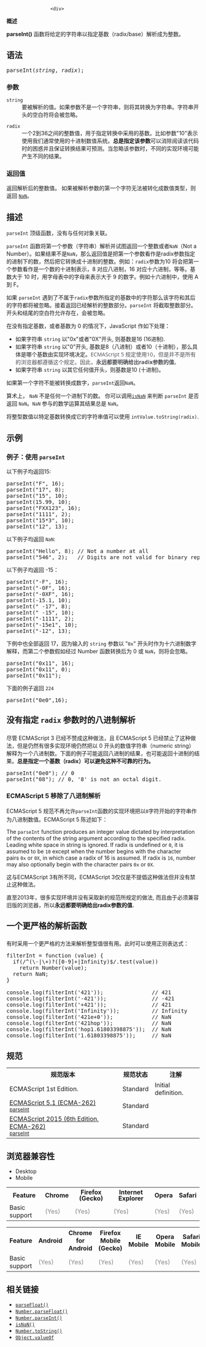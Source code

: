 
                
                  
                    <div>
<div>
<div><section class="Quick_links" id="Quick_Links"><!-- --></section></div>
</div>
</div>

<p><strong>&#x6982;&#x8FF0;</strong></p>

<p><strong>parseInt()</strong> &#x51FD;&#x6570;&#x5C06;&#x7ED9;&#x5B9A;&#x7684;&#x5B57;&#x7B26;&#x4E32;&#x4EE5;&#x6307;&#x5B9A;&#x57FA;&#x6570;&#xFF08;radix/base&#xFF09;&#x89E3;&#x6790;&#x6210;&#x4E3A;&#x6574;&#x6570;&#x3002;</p>

<h2 id="&#x8BED;&#x6CD5;">&#x8BED;&#x6CD5;</h2>

<pre class="syntaxbox">parseInt(<em>string</em>, <em>radix</em>);</pre>

<h3 id="&#x53C2;&#x6570;">&#x53C2;&#x6570;</h3>

<dl>
 <dt><code>string</code></dt>
 <dd>&#x8981;&#x88AB;&#x89E3;&#x6790;&#x7684;&#x503C;&#x3002;&#x5982;&#x679C;&#x53C2;&#x6570;&#x4E0D;&#x662F;&#x4E00;&#x4E2A;&#x5B57;&#x7B26;&#x4E32;&#xFF0C;&#x5219;&#x5C06;&#x5176;&#x8F6C;&#x6362;&#x4E3A;&#x5B57;&#x7B26;&#x4E32;&#x3002;&#x5B57;&#x7B26;&#x4E32;&#x5F00;&#x5934;&#x7684;&#x7A7A;&#x767D;&#x7B26;&#x5C06;&#x4F1A;&#x88AB;&#x5FFD;&#x7565;&#x3002;</dd>
</dl>

<dl>
 <dt><code>radix</code></dt>
 <dd>&#x4E00;&#x4E2A;2&#x5230;36&#x4E4B;&#x95F4;&#x7684;&#x6574;&#x6570;&#x503C;&#xFF0C;&#x7528;&#x4E8E;&#x6307;&#x5B9A;&#x8F6C;&#x6362;&#x4E2D;&#x91C7;&#x7528;&#x7684;&#x57FA;&#x6570;&#x3002;&#x6BD4;&#x5982;&#x53C2;&#x6570;&quot;10&quot;&#x8868;&#x793A;&#x4F7F;&#x7528;&#x6211;&#x4EEC;&#x901A;&#x5E38;&#x4F7F;&#x7528;&#x7684;&#x5341;&#x8FDB;&#x5236;&#x6570;&#x503C;&#x7CFB;&#x7EDF;&#x3002;<strong>&#x603B;&#x662F;&#x6307;&#x5B9A;&#x8BE5;&#x53C2;&#x6570;</strong>&#x53EF;&#x4EE5;&#x6D88;&#x9664;&#x9605;&#x8BFB;&#x8BE5;&#x4EE3;&#x7801;&#x65F6;&#x7684;&#x56F0;&#x60D1;&#x5E76;&#x4E14;&#x4FDD;&#x8BC1;&#x8F6C;&#x6362;&#x7ED3;&#x679C;&#x53EF;&#x9884;&#x6D4B;&#x3002;&#x5F53;&#x5FFD;&#x7565;&#x8BE5;&#x53C2;&#x6570;&#x65F6;&#xFF0C;&#x4E0D;&#x540C;&#x7684;&#x5B9E;&#x73B0;&#x73AF;&#x5883;&#x53EF;&#x80FD;&#x4EA7;&#x751F;&#x4E0D;&#x540C;&#x7684;&#x7ED3;&#x679C;&#x3002;</dd>
</dl>

<h3 id="&#x8FD4;&#x56DE;&#x503C;">&#x8FD4;&#x56DE;&#x503C;</h3>

<p>&#x8FD4;&#x56DE;&#x89E3;&#x6790;&#x540E;&#x7684;&#x6574;&#x6570;&#x503C;&#x3002; &#x5982;&#x679C;&#x88AB;&#x89E3;&#x6790;&#x53C2;&#x6570;&#x7684;&#x7B2C;&#x4E00;&#x4E2A;&#x5B57;&#x7B26;&#x65E0;&#x6CD5;&#x88AB;&#x8F6C;&#x5316;&#x6210;&#x6570;&#x503C;&#x7C7B;&#x578B;&#xFF0C;&#x5219;&#x8FD4;&#x56DE; <a title="&#x5168;&#x5C40;&#x5C5E;&#x6027; NaN &#x8868;&#x793A; Not-A-Number &#x7684;&#x503C;&#x3002;" href="/zh-CN/docs/Web/JavaScript/Reference/Global_Objects/NaN"><code>NaN</code></a>&#x3002;</p>

<h2 id="&#x63CF;&#x8FF0;">&#x63CF;&#x8FF0;</h2>

<p><code>parseInt</code> &#x9876;&#x7EA7;&#x51FD;&#x6570;&#xFF0C;&#x6CA1;&#x6709;&#x4E0E;&#x4EFB;&#x4F55;&#x5BF9;&#x8C61;&#x5173;&#x8054;&#x3002;</p>

<p><code>parseInt</code> &#x51FD;&#x6570;&#x5C06;&#x7B2C;&#x4E00;&#x4E2A;&#x53C2;&#x6570;&#xFF08;&#x5B57;&#x7B26;&#x4E32;&#xFF09;&#x89E3;&#x6790;&#x5E76;&#x8BD5;&#x56FE;&#x8FD4;&#x56DE;&#x4E00;&#x4E2A;&#x6574;&#x6570;&#x6216;&#x8005;<code>NaN</code>&#xFF08;Not a Number&#xFF09;&#x3002;&#x5982;&#x679C;&#x7ED3;&#x679C;&#x4E0D;&#x662F;<code>NaN</code>&#xFF0C;&#x90A3;&#x4E48;&#x8FD4;&#x56DE;&#x503C;&#x662F;&#x628A;&#x7B2C;&#x4E00;&#x4E2A;&#x53C2;&#x6570;&#x770B;&#x4F5C;&#x662F;radix&#x53C2;&#x6570;&#x6307;&#x5B9A;&#x7684;&#x8FDB;&#x5236;&#x4E0B;&#x7684;&#x6570;&#xFF0C;&#x7136;&#x540E;&#x628A;&#x5B83;&#x8F6C;&#x6362;&#x6210;&#x5341;&#x8FDB;&#x5236;&#x7684;&#x6574;&#x6570;&#x3002;&#x4F8B;&#x5982;&#xFF1A;<code>radix</code>&#x53C2;&#x6570;&#x4E3A;10 &#x5C06;&#x4F1A;&#x628A;&#x7B2C;&#x4E00;&#x4E2A;&#x53C2;&#x6570;&#x770B;&#x4F5C;&#x662F;&#x4E00;&#x4E2A;&#x6570;&#x7684;&#x5341;&#x8FDB;&#x5236;&#x8868;&#x793A;&#xFF0C;8 &#x5BF9;&#x5E94;&#x516B;&#x8FDB;&#x5236;&#xFF0C;16 &#x5BF9;&#x5E94;&#x5341;&#x516D;&#x8FDB;&#x5236;&#xFF0C;&#x7B49;&#x7B49;&#x3002;&#x57FA;&#x6570;&#x5927;&#x4E8E; 10 &#x65F6;&#xFF0C;&#x7528;&#x5B57;&#x6BCD;&#x8868;&#x4E2D;&#x7684;&#x5B57;&#x6BCD;&#x6765;&#x8868;&#x793A;&#x5927;&#x4E8E; 9 &#x7684;&#x6570;&#x5B57;&#x3002;&#x4F8B;&#x5982;&#x5341;&#x516D;&#x8FDB;&#x5236;&#x4E2D;&#xFF0C;&#x4F7F;&#x7528; A &#x5230; F&#x3002;</p>

<p>&#x5982;&#x679C; <code>parseInt</code> &#x9047;&#x5230;&#x4E86;&#x4E0D;&#x5C5E;&#x4E8E;<code>radix</code>&#x53C2;&#x6570;&#x6240;&#x6307;&#x5B9A;&#x7684;&#x57FA;&#x6570;&#x4E2D;&#x7684;&#x5B57;&#x7B26;&#x90A3;&#x4E48;&#x8BE5;&#x5B57;&#x7B26;&#x548C;&#x5176;&#x540E;&#x7684;&#x5B57;&#x7B26;&#x90FD;&#x5C06;&#x88AB;&#x5FFD;&#x7565;&#x3002;&#x63A5;&#x7740;&#x8FD4;&#x56DE;&#x5DF2;&#x7ECF;&#x89E3;&#x6790;&#x7684;&#x6574;&#x6570;&#x90E8;&#x5206;&#x3002;<code>parseInt</code>&#xA0;&#x5C06;&#x622A;&#x53D6;&#x6574;&#x6570;&#x90E8;&#x5206;&#x3002;&#x5F00;&#x5934;&#x548C;&#x7ED3;&#x5C3E;&#x7684;&#x7A7A;&#x767D;&#x7B26;&#x5141;&#x8BB8;&#x5B58;&#x5728;&#xFF0C;&#x4F1A;&#x88AB;&#x5FFD;&#x7565;&#x3002;</p>

<p>&#x5728;&#x6CA1;&#x6709;&#x6307;&#x5B9A;&#x57FA;&#x6570;&#xFF0C;&#x6216;&#x8005;&#x57FA;&#x6570;&#x4E3A; 0 &#x7684;&#x60C5;&#x51B5;&#x4E0B;&#xFF0C;JavaScript &#x4F5C;&#x5982;&#x4E0B;&#x5904;&#x7406;&#xFF1A;</p>

<ul>
 <li>&#x5982;&#x679C;&#x5B57;&#x7B26;&#x4E32; <code>string</code> &#x4EE5;&quot;0x&quot;&#x6216;&#x8005;&quot;0X&quot;&#x5F00;&#x5934;, &#x5219;&#x57FA;&#x6570;&#x662F;16 (16&#x8FDB;&#x5236;).</li>
 <li>&#x5982;&#x679C;&#x5B57;&#x7B26;&#x4E32; <code>string</code> &#x4EE5;&quot;0&quot;&#x5F00;&#x5934;, &#x57FA;&#x6570;&#x662F;8&#xFF08;&#x516B;&#x8FDB;&#x5236;&#xFF09;&#x6216;&#x8005;10&#xFF08;&#x5341;&#x8FDB;&#x5236;&#xFF09;&#xFF0C;&#x90A3;&#x4E48;&#x5177;&#x4F53;&#x662F;&#x54EA;&#x4E2A;&#x57FA;&#x6570;&#x7531;&#x5B9E;&#x73B0;&#x73AF;&#x5883;&#x51B3;&#x5B9A;&#x3002;<span style="background-color: #ffffff; color: #4d4e53; font-family: open sans,arial,sans-serif; font-size: 14px; line-height: 19.0909080505371px;">ECMAScript 5 &#x89C4;&#x5B9A;&#x4F7F;&#x7528;10&#xFF0C;&#x4F46;&#x662F;&#x5E76;&#x4E0D;&#x662F;&#x6240;&#x6709;&#x7684;&#x6D4F;&#x89C8;&#x5668;&#x90FD;&#x9075;&#x5FAA;&#x8FD9;&#x4E2A;&#x89C4;&#x5B9A;&#x3002;&#x56E0;&#x6B64;&#xFF0C;<strong>&#x6C38;&#x8FDC;&#x90FD;&#x8981;&#x660E;&#x786E;&#x7ED9;&#x51FA;radix&#x53C2;&#x6570;&#x7684;&#x503C;</strong>&#x3002;</span></li>
 <li>&#x5982;&#x679C;&#x5B57;&#x7B26;&#x4E32; <code>string</code> &#x4EE5;&#x5176;&#x5B83;&#x4EFB;&#x4F55;&#x503C;&#x5F00;&#x5934;&#xFF0C;&#x5219;&#x57FA;&#x6570;&#x662F;10 (&#x5341;&#x8FDB;&#x5236;)&#x3002;</li>
</ul>

<p>&#x5982;&#x679C;&#x7B2C;&#x4E00;&#x4E2A;&#x5B57;&#x7B26;&#x4E0D;&#x80FD;&#x88AB;&#x8F6C;&#x6362;&#x6210;&#x6570;&#x5B57;&#xFF0C;<code>parseInt</code>&#x8FD4;&#x56DE;<code>NaN</code>&#x3002;</p>

<p>&#x7B97;&#x672F;&#x4E0A;&#xFF0C;&#xA0;<code>NaN</code> &#x4E0D;&#x662F;&#x4EFB;&#x4F55;&#x4E00;&#x4E2A;&#x8FDB;&#x5236;&#x4E0B;&#x7684;&#x6570;&#x3002; &#x4F60;&#x53EF;&#x4EE5;&#x8C03;&#x7528;<a title="isNaN() &#x51FD;&#x6570;&#x7528;&#x6765;&#x5224;&#x65AD;&#x4E00;&#x4E2A;&#x503C;&#x662F;&#x5426;&#x4E3A; NaN&#x3002;&#x6CE8;&#xFF1A;isNaN&#x51FD;&#x6570;&#x5305;&#x542B;&#x4E00;&#x4E9B;&#x975E;&#x5E38;&#x6709;&#x610F;&#x601D;&#x7684;&#x5F3A;&#x5236;&#x8F6C;&#x6362;&#x89C4;&#x5219;&#xFF1B;&#x4F60;&#x4E5F;&#x53EF;&#x4EE5;&#x901A;&#x8FC7;&#xA0;ECMAScript 6 &#x4E2D;&#x5B9A;&#x4E49;&#x7684;&#xA0;Number.isNaN() &#x6216;&#x8005;&#xA0;typeof &#x6765;&#x5224;&#x65AD;&#x4E00;&#x4E2A;&#x503C;&#x662F;&#x5426;&#x4E3A;&#x975E;&#x6570;&#x503C;&#x3002;" href="/zh-CN/docs/Web/JavaScript/Reference/Global_Objects/isNaN"><code>isNaN</code></a>&#xA0;&#x6765;&#x5224;&#x65AD; <code>parseInt</code> &#x662F;&#x5426;&#x8FD4;&#x56DE; <code>NaN</code>&#x3002;<code>NaN</code> &#x53C2;&#x4E0E;&#x7684;&#x6570;&#x5B66;&#x8FD0;&#x7B97;&#x5176;&#x7ED3;&#x679C;&#x603B;&#x662F; <code>NaN</code>&#x3002;</p>

<p>&#x5C06;&#x6574;&#x578B;&#x6570;&#x503C;&#x4EE5;&#x7279;&#x5B9A;&#x57FA;&#x6570;&#x8F6C;&#x6362;&#x6210;&#x5B83;&#x7684;&#x5B57;&#x7B26;&#x4E32;&#x503C;&#x53EF;&#x4EE5;&#x4F7F;&#x7528; <code>intValue.toString(radix)</code>.</p>

<h2 id="&#x793A;&#x4F8B;">&#x793A;&#x4F8B;</h2>

<h3 id="&#x4F8B;&#x5B50;&#xFF1A;&#x4F7F;&#x7528;_parseInt">&#x4F8B;&#x5B50;&#xFF1A;&#x4F7F;&#x7528;&#xA0;<code>parseInt</code></h3>

<p>&#x4EE5;&#x4E0B;&#x4F8B;&#x5B50;&#x5747;&#x8FD4;&#x56DE;15:</p>

<pre class="brush: js">parseInt(&quot;F&quot;, 16);
parseInt(&quot;17&quot;, 8);
parseInt(&quot;15&quot;, 10);
parseInt(15.99, 10);
parseInt(&quot;FXX123&quot;, 16);
parseInt(&quot;1111&quot;, 2);
parseInt(&quot;15*3&quot;, 10);
parseInt(&quot;12&quot;, 13);
</pre>

<p>&#x4EE5;&#x4E0B;&#x4F8B;&#x5B50;&#x5747;&#x8FD4;&#x56DE; <code>NaN</code>:</p>

<pre class="brush: js">parseInt(&quot;Hello&quot;, 8); // Not a number at all
parseInt(&quot;546&quot;, 2);   // Digits are not valid for binary representations
</pre>

<p>&#x4EE5;&#x4E0B;&#x4F8B;&#x5B50;&#x5747;&#x8FD4;&#x56DE; -15&#xFF1A;</p>

<pre class="brush: js">parseInt(&quot;-F&quot;, 16);
parseInt(&quot;-0F&quot;, 16);
parseInt(&quot;-0XF&quot;, 16);
parseInt(-15.1, 10);
parseInt(&quot; -17&quot;, 8);
parseInt(&quot; -15&quot;, 10);
parseInt(&quot;-1111&quot;, 2);
parseInt(&quot;-15e1&quot;, 10);
parseInt(&quot;-12&quot;, 13);</pre>

<p>&#x4E0B;&#x4F8B;&#x4E2D;&#x4E5F;&#x5168;&#x90E8;&#x8FD4;&#x56DE; 17&#xFF0C;&#x56E0;&#x4E3A;&#x8F93;&#x5165;&#x7684;&#xA0;<code>string</code> &#x53C2;&#x6570;&#x4EE5; &quot;<code>0x</code>&quot; &#x5F00;&#x5934;&#x65F6;&#x4F5C;&#x4E3A;&#x5341;&#x516D;&#x8FDB;&#x5236;&#x6570;&#x5B57;&#x89E3;&#x91CA;&#xFF0C;&#x800C;&#x7B2C;&#x4E8C;&#x4E2A;&#x53C2;&#x6570;&#x5047;&#x5982;&#x7ECF;&#x8FC7; Number &#x51FD;&#x6570;&#x8F6C;&#x6362;&#x540E;&#x4E3A; 0 &#x6216; <code>NaN</code>&#xFF0C;&#x5219;&#x5C06;&#x4F1A;&#x5FFD;&#x7565;&#x3002;</p>

<pre class="brush: js">parseInt(&quot;0x11&quot;, 16);
parseInt(&quot;0x11&quot;, 0);
parseInt(&quot;0x11&quot;);
</pre>

<p>&#x4E0B;&#x9762;&#x7684;&#x4F8B;&#x5B50;&#x8FD4;&#x56DE;&#xA0;<code>224</code></p>

<pre class="brush: js">parseInt(&quot;0e0&quot;,16);</pre>

<h2 style="margin-bottom: 20px; line-height: 30px;" id="&#x6CA1;&#x6709;&#x6307;&#x5B9A;_radix_&#x53C2;&#x6570;&#x65F6;&#x7684;&#x516B;&#x8FDB;&#x5236;&#x89E3;&#x6790;">&#x6CA1;&#x6709;&#x6307;&#x5B9A; <code>radix</code> &#x53C2;&#x6570;&#x65F6;&#x7684;&#x516B;&#x8FDB;&#x5236;&#x89E3;&#x6790;</h2>

<p>&#x5C3D;&#x7BA1; ECMAScript 3 &#x5DF2;&#x7ECF;&#x4E0D;&#x8D5E;&#x6210;&#x8FD9;&#x79CD;&#x505A;&#x6CD5;&#xFF0C;&#x4E14; ECMAScript 5&#xA0;&#x5DF2;&#x7ECF;&#x7981;&#x6B62;&#x4E86;&#x8FD9;&#x79CD;&#x505A;&#x6CD5;&#xFF0C;&#x4F46;&#x662F;&#x4ECD;&#x7136;&#x6709;&#x5F88;&#x591A;&#x5B9E;&#x73B0;&#x73AF;&#x5883;&#x4ECD;&#x7136;&#x628A;&#x4EE5; 0 &#x5F00;&#x5934;&#x7684;&#x6570;&#x503C;&#x5B57;&#x7B26;&#x4E32;&#xFF08;numeric string&#xFF09;&#x89E3;&#x91CA;&#x4E3A;&#x4E00;&#x4E2A;&#x516B;&#x8FDB;&#x5236;&#x6570;&#x3002;&#x4E0B;&#x9762;&#x7684;&#x4F8B;&#x5B50;&#x53EF;&#x80FD;&#x8FD4;&#x56DE;&#x516B;&#x8FDB;&#x5236;&#x7684;&#x7ED3;&#x679C;&#xFF0C;&#x4E5F;&#x53EF;&#x80FD;&#x8FD4;&#x56DE;&#x5341;&#x8FDB;&#x5236;&#x7684;&#x7ED3;&#x679C;&#x3002;<strong>&#x603B;&#x662F;&#x6307;&#x5B9A;&#x4E00;&#x4E2A;&#x57FA;&#x6570;&#xFF08;radix&#xFF09;&#x53EF;&#x4EE5;&#x907F;&#x514D;&#x8FD9;&#x79CD;&#x4E0D;&#x53EF;&#x9760;&#x7684;&#x884C;&#x4E3A;&#x3002;</strong></p>

<pre class="brush: js">parseInt(&quot;0e0&quot;); // 0
parseInt(&quot;08&quot;); // 0, &apos;8&apos; is not an octal digit.
</pre>

<h3 style="line-height: 24px;" id="ECMAScript_5_&#x79FB;&#x9664;&#x4E86;&#x516B;&#x8FDB;&#x5236;&#x89E3;&#x6790;">ECMAScript 5 &#x79FB;&#x9664;&#x4E86;&#x516B;&#x8FDB;&#x5236;&#x89E3;&#x6790;</h3>

<p>ECMAScript 5 &#x89C4;&#x8303;&#x4E0D;&#x518D;&#x5141;&#x8BB8;<code>parseInt</code>&#x51FD;&#x6570;&#x7684;<span style="line-height: 19.0909080505371px;">&#x5B9E;&#x73B0;&#x73AF;&#x5883;&#x628A;&#x4EE5;<code>0</code>&#x5B57;&#x7B26;&#x5F00;&#x59CB;&#x7684;&#x5B57;&#x7B26;&#x4E32;&#x4F5C;&#x4E3A;&#x516B;&#x8FDB;&#x5236;&#x6570;&#x503C;</span>&#x3002;ECMAScript 5 &#x9648;&#x8FF0;&#x5982;&#x4E0B;&#xFF1A;</p>

<p>The&#xA0;<code>parseInt</code>&#xA0;function produces an integer value dictated by interpretation of the contents of the string argument according to the specified radix. Leading white space in string is ignored. If radix is undefined or&#xA0;<code>0</code>, it is assumed to be&#xA0;<code>10</code>&#xA0;except when the number begins with the character pairs&#xA0;<code>0x</code>&#xA0;or&#xA0;<code>0X</code>, in which case a radix of 16 is assumed. If radix is&#xA0;<code>16</code>, number may also optionally begin with the character pairs&#xA0;<code>0x</code>&#xA0;or&#xA0;<code>0X</code>.</p>

<p>&#x8FD9;&#x4E0E;<span style="line-height: 19.0909080505371px;">ECMAScript 3&#x6709;&#x6240;&#x4E0D;&#x540C;&#xFF0C;ECMAScript 3&#x4EC5;&#x4EC5;&#x662F;&#x4E0D;&#x63D0;&#x5021;&#x8FD9;&#x79CD;&#x505A;&#x6CD5;&#x4F46;&#x5E76;&#x6CA1;&#x6709;&#x7981;&#x6B62;&#x8FD9;&#x79CD;&#x505A;&#x6CD5;&#x3002;</span></p>

<p>&#x76F4;&#x81F3;2013&#x5E74;&#xFF0C;&#x5F88;&#x591A;&#x5B9E;&#x73B0;&#x73AF;&#x5883;&#x5E76;&#x6CA1;&#x6709;&#x91C7;&#x53D6;&#x65B0;&#x7684;&#x89C4;&#x8303;&#x6240;&#x89C4;&#x5B9A;&#x7684;&#x505A;&#x6CD5;, &#x800C;&#x4E14;&#x7531;&#x4E8E;&#x5FC5;&#x987B;&#x517C;&#x5BB9;&#x65E7;&#x7248;&#x7684;&#x6D4F;&#x89C8;&#x5668;&#xFF0C;&#x6240;&#x4EE5;<strong>&#x6C38;&#x8FDC;&#x90FD;&#x8981;&#x660E;&#x786E;&#x7ED9;&#x51FA;radix&#x53C2;&#x6570;&#x7684;&#x503C;.</strong></p>

<h2 style="margin-bottom: 20px; line-height: 30px;" id="&#x4E00;&#x4E2A;&#x66F4;&#x4E25;&#x683C;&#x7684;&#x89E3;&#x6790;&#x51FD;&#x6570;">&#x4E00;&#x4E2A;&#x66F4;&#x4E25;&#x683C;&#x7684;&#x89E3;&#x6790;&#x51FD;&#x6570;</h2>

<p>&#x6709;&#x65F6;&#x91C7;&#x7528;&#x4E00;&#x4E2A;&#x66F4;&#x4E25;&#x683C;&#x7684;&#x65B9;&#x6CD5;&#x6765;&#x89E3;&#x6790;&#x6574;&#x578B;&#x503C;&#x5F88;&#x6709;&#x7528;&#x3002;&#x6B64;&#x65F6;&#x53EF;&#x4EE5;&#x4F7F;&#x7528;&#x6B63;&#x5219;&#x8868;&#x8FBE;&#x5F0F;&#xFF1A;</p>

<pre class="brush: js">filterInt = function (value) {
  if(/^(\-|\+)?([0-9]+|Infinity)$/.test(value))
    return Number(value);
  return NaN;
}

console.log(filterInt(&apos;421&apos;));               // 421
console.log(filterInt(&apos;-421&apos;));              // -421
console.log(filterInt(&apos;+421&apos;));              // 421
console.log(filterInt(&apos;Infinity&apos;));          // Infinity
console.log(filterInt(&apos;421e+0&apos;));            // NaN
console.log(filterInt(&apos;421hop&apos;));            // NaN
console.log(filterInt(&apos;hop1.61803398875&apos;));  // NaN
console.log(filterInt(&apos;1.61803398875&apos;));     // NaN
</pre>

<h2 id="&#x89C4;&#x8303;">&#x89C4;&#x8303;</h2>

<table class="standard-table">
 <tbody>
  <tr>
   <th>&#x89C4;&#x8303;&#x7248;&#x672C;</th>
   <th>&#x89C4;&#x8303;&#x72B6;&#x6001;</th>
   <th>&#x6CE8;&#x89E3;</th>
  </tr>
  <tr>
   <td>ECMAScript 1st Edition.</td>
   <td>Standard</td>
   <td>Initial definition.</td>
  </tr>
  <tr>
   <td><a lang="en" hreflang="en" href="http://www.ecma-international.org/ecma-262/5.1/#sec-15.1.2.2" class="external">ECMAScript 5.1 (ECMA-262)<br><small lang="zh-CN">parseInt</small></a></td>
   <td><span class="spec-Standard">Standard</span></td>
   <td>&#xA0;</td>
  </tr>
  <tr>
   <td><a lang="en" hreflang="en" href="http://www.ecma-international.org/ecma-262/6.0/#sec-parseint-string-radix" class="external">ECMAScript 2015 (6th Edition, ECMA-262)<br><small lang="zh-CN">parseInt</small></a></td>
   <td><span class="spec-Standard">Standard</span></td>
   <td>&#xA0;</td>
  </tr>
 </tbody>
</table>

<h2 id="&#x6D4F;&#x89C8;&#x5668;&#x517C;&#x5BB9;&#x6027;">&#x6D4F;&#x89C8;&#x5668;&#x517C;&#x5BB9;&#x6027;</h2>

<p></p><div class="htab">
    <a name="AutoCompatibilityTable" id="AutoCompatibilityTable"></a>
    <ul>
        <li class="selected"><a>Desktop</a></li>
        <li><a>Mobile</a></li>
    </ul>
</div><p></p>

<div id="compat-desktop">
<table class="compat-table">
 <tbody>
  <tr>
   <th style="line-height: 16px;">Feature</th>
   <th style="line-height: 16px;">Chrome</th>
   <th style="line-height: 16px;">Firefox (Gecko)</th>
   <th style="line-height: 16px;">Internet Explorer</th>
   <th style="line-height: 16px;">Opera</th>
   <th style="line-height: 16px;">Safari</th>
  </tr>
  <tr>
   <td>Basic support</td>
   <td><span title="Please update this with the earliest version of support." style="color: #888;">(Yes)</span></td>
   <td><span title="Please update this with the earliest version of support." style="color: #888;">(Yes)</span></td>
   <td><span title="Please update this with the earliest version of support." style="color: #888;">(Yes)</span></td>
   <td><span title="Please update this with the earliest version of support." style="color: #888;">(Yes)</span></td>
   <td><span title="Please update this with the earliest version of support." style="color: #888;">(Yes)</span></td>
  </tr>
 </tbody>
</table>
</div>

<div id="compat-mobile">
<table class="compat-table">
 <tbody>
  <tr>
   <th>Feature</th>
   <th>Android</th>
   <th>Chrome for Android</th>
   <th>Firefox Mobile (Gecko)</th>
   <th>IE Mobile</th>
   <th>Opera Mobile</th>
   <th>Safari Mobile</th>
  </tr>
  <tr>
   <td>Basic support</td>
   <td><span title="Please update this with the earliest version of support." style="color: #888;">(Yes)</span></td>
   <td><span title="Please update this with the earliest version of support." style="color: #888;">(Yes)</span></td>
   <td><span title="Please update this with the earliest version of support." style="color: #888;">(Yes)</span></td>
   <td><span title="Please update this with the earliest version of support." style="color: #888;">(Yes)</span></td>
   <td><span title="Please update this with the earliest version of support." style="color: #888;">(Yes)</span></td>
   <td><span title="Please update this with the earliest version of support." style="color: #888;">(Yes)</span></td>
  </tr>
 </tbody>
</table>
</div>

<h2 id="&#x76F8;&#x5173;&#x94FE;&#x63A5;">&#x76F8;&#x5173;&#x94FE;&#x63A5;</h2>

<ul>
 <li><a title="parseFloat()&#x65B9;&#x6CD5;&#x5C06;&#x53C2;&#x6570;&#x4E2D;&#x6307;&#x5B9A;&#x7684;&#x5B57;&#x7B26;&#x4E32;&#x89E3;&#x6790;&#x6210;&#x4E3A;&#x4E00;&#x4E2A;&#x6D6E;&#x70B9;&#x6570;&#x5B57;&#x5E76;&#x8FD4;&#x56DE;." href="/zh-CN/docs/Web/JavaScript/Reference/Global_Objects/parseFloat"><code>parseFloat()</code></a></li>
 <li><a title="Number.parseFloat() &#x65B9;&#x6CD5;&#x53EF;&#x4EE5;&#x628A;&#x4E00;&#x4E2A;&#x5B57;&#x7B26;&#x4E32;&#x89E3;&#x6790;&#x6210;&#x6D6E;&#x70B9;&#x6570;&#x3002;&#x8BE5;&#x65B9;&#x6CD5;&#x4E0E;&#x5168;&#x5C40;&#x7684; parseFloat() &#x51FD;&#x6570;&#x76F8;&#x540C;&#xFF0C;&#x5E76;&#x4E14;&#x5904;&#x4E8E;&#xA0;ECMAScript 6 &#x89C4;&#x8303;&#x4E2D;&#xFF08;&#x7528;&#x4E8E;&#x5168;&#x5C40;&#x53D8;&#x91CF;&#x7684;&#x6A21;&#x5757;&#x5316;&#xFF09;&#x3002;" href="/zh-CN/docs/Web/JavaScript/Reference/Global_Objects/Number/parseFloat"><code>Number.parseFloat()</code></a></li>
 <li><a title="Number.parseInt() &#x65B9;&#x6CD5;&#x53EF;&#x4EE5;&#x6839;&#x636E;&#x7ED9;&#x5B9A;&#x7684;&#x8FDB;&#x5236;&#x6570;&#x628A;&#x4E00;&#x4E2A;&#x5B57;&#x7B26;&#x4E32;&#x89E3;&#x6790;&#x6210;&#x6574;&#x6570;&#x3002;" href="/zh-CN/docs/Web/JavaScript/Reference/Global_Objects/Number/parseInt"><code>Number.parseInt()</code></a></li>
 <li><a title="isNaN() &#x51FD;&#x6570;&#x7528;&#x6765;&#x5224;&#x65AD;&#x4E00;&#x4E2A;&#x503C;&#x662F;&#x5426;&#x4E3A; NaN&#x3002;&#x6CE8;&#xFF1A;isNaN&#x51FD;&#x6570;&#x5305;&#x542B;&#x4E00;&#x4E9B;&#x975E;&#x5E38;&#x6709;&#x610F;&#x601D;&#x7684;&#x5F3A;&#x5236;&#x8F6C;&#x6362;&#x89C4;&#x5219;&#xFF1B;&#x4F60;&#x4E5F;&#x53EF;&#x4EE5;&#x901A;&#x8FC7;&#xA0;ECMAScript 6 &#x4E2D;&#x5B9A;&#x4E49;&#x7684;&#xA0;Number.isNaN() &#x6216;&#x8005;&#xA0;typeof &#x6765;&#x5224;&#x65AD;&#x4E00;&#x4E2A;&#x503C;&#x662F;&#x5426;&#x4E3A;&#x975E;&#x6570;&#x503C;&#x3002;" href="/zh-CN/docs/Web/JavaScript/Reference/Global_Objects/isNaN"><code>isNaN()</code></a></li>
 <li><a title="toString() &#x65B9;&#x6CD5;&#x8FD4;&#x56DE;&#x6307;&#x5B9A; Number&#xA0;&#x5BF9;&#x8C61;&#x7684;&#x5B57;&#x7B26;&#x4E32;&#x8868;&#x793A;&#x5F62;&#x5F0F;&#x3002;" href="/zh-CN/docs/Web/JavaScript/Reference/Global_Objects/Number/toString"><code>Number.toString()</code></a></li>
 <li><a title="valueOf()&#xA0;&#x65B9;&#x6CD5;&#x8FD4;&#x56DE;&#x6307;&#x5B9A;&#x5BF9;&#x8C61;&#x7684;&#x539F;&#x59CB;&#x503C;&#x3002;" href="/zh-CN/docs/Web/JavaScript/Reference/Global_Objects/Object/valueOf"><code>Object.valueOf</code></a></li>
</ul>
                  
                
              